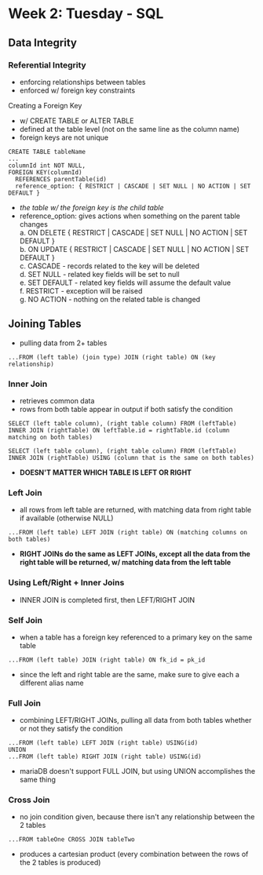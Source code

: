 # Week 2: Tuesday - SQL
## Data Integrity
### Referential Integrity
- enforcing relationships between tables
- enforced w/ foreign key constraints  

Creating a Foreign Key
- w/ CREATE TABLE or ALTER TABLE
- defined at the table level (not on the same line as the column name)
- foreign keys are not unique
```
CREATE TABLE tableName
...
columnId int NOT NULL,
FOREIGN KEY(columnId)
  REFERENCES parentTable(id)
  reference_option: { RESTRICT | CASCADE | SET NULL | NO ACTION | SET DEFAULT }
```
- *the table w/ the foreign key is the child table*
- reference_option: gives actions when something on the parent table changes  
a. ON DELETE { RESTRICT | CASCADE | SET NULL | NO ACTION | SET DEFAULT }  
b. ON UPDATE { RESTRICT | CASCADE | SET NULL | NO ACTION | SET DEFAULT }  
c. CASCADE - records related to the key will be deleted  
d. SET NULL - related key fields will be set to null  
e. SET DEFAULT - related key fields will assume the default value  
f. RESTRICT - exception will be raised  
g. NO ACTION - nothing on the related table is changed  

## Joining Tables
- pulling data from 2+ tables  
```
...FROM (left table) (join type) JOIN (right table) ON (key relationship)
```  

### Inner Join
- retrieves common data
- rows from both table appear in output if both satisfy the condition
```
SELECT (left table column), (right table column) FROM (leftTable) INNER JOIN (rightTable) ON leftTable.id = rightTable.id (column matching on both tables)

SELECT (left table column), (right table column) FROM (leftTable) INNER JOIN (rightTable) USING (column that is the same on both tables)
```
- **DOESN'T MATTER WHICH TABLE IS LEFT OR RIGHT**  

### Left Join
- all rows from left table are returned, with matching data from right table if available (otherwise NULL)
```
...FROM (left table) LEFT JOIN (right table) ON (matching columns on both tables)
```
- **RIGHT JOINs do the same as LEFT JOINs, except all the data from the right table will be returned, w/ matching data from the left table**  

### Using Left/Right + Inner Joins
- INNER JOIN is completed first, then LEFT/RIGHT JOIN  

### Self Join
- when a table has a foreign key referenced to a primary key on the same table
```
...FROM (left table) JOIN (right table) ON fk_id = pk_id
```
- since the left and right table are the same, make sure to give each a different alias name  

### Full Join
- combining LEFT/RIGHT JOINs, pulling all data from both tables whether or not they satisfy the condition
```
...FROM (left table) LEFT JOIN (right table) USING(id)
UNION
...FROM (left table) RIGHT JOIN (right table) USING(id)
```
- mariaDB doesn't support FULL JOIN, but using UNION accomplishes the same thing  

### Cross Join
- no join condition given, because there isn't any relationship between the 2 tables
```
...FROM tableOne CROSS JOIN tableTwo
```
- produces a cartesian product (every combination between the rows of the 2 tables is produced)